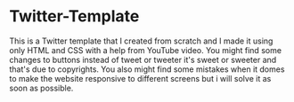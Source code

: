 # Twitter-Template
This is a Twitter template that I created from scratch and I made it using only HTML and CSS with a help from YouTube video.
You might find some changes to buttons instead of tweet or tweeter it's sweet or sweeter and that's due to copyrights.
You also might find some mistakes when it domes to make the website responsive to different screens but i will solve it as soon as possible.
